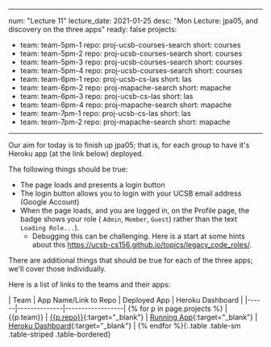 ---
num: "Lecture 11"
lecture_date: 2021-01-25
desc: "Mon Lecture: jpa05, and discovery on the three apps"
ready: false
projects:
 - team: team-5pm-1
   repo: proj-ucsb-courses-search
   short: courses
 - team: team-5pm-2
   repo: proj-ucsb-courses-search
   short: courses
 - team: team-5pm-3
   repo: proj-ucsb-courses-search
   short: courses
 - team: team-5pm-4
   repo: proj-ucsb-courses-search
   short: courses
 - team: team-6pm-1
   repo: proj-ucsb-cs-las
   short: las
 - team: team-6pm-2
   repo: proj-mapache-search
   short: mapache
 - team: team-6pm-3
   repo: proj-ucsb-cs-las
   short: las
 - team: team-6pm-4
   repo: proj-mapache-search
   short: mapache
 - team: team-7pm-1
   repo: proj-ucsb-cs-las
   short: las
 - team: team-7pm-2
   repo: proj-mapache-search
   short: mapache
----

Our aim for today is to finish up jpa05; that is, for each group to have it's Heroku app (at the link below) deployed.  

The following things should be true:
* The page loads and presents a login button
* The login button allows you to login with your UCSB email address (Google Account)
* When the page loads, and you are logged in, on the Profile page, the badge shows your role ( `Admin`, `Member`, `Guest`) rather than the text `Loading Role...`).
  - Debugging this can be challenging.  Here is a start at some hints about this <https://ucsb-cs156.github.io/topics/legacy_code_roles/>.

There are additional things that should be true for each of the three apps; we'll cover those individually.

Here is a list of links to the teams and their apps:

| Team | App Name/Link to Repo | Deployed App | Heroku Dashboard |
|------|--------------|------------------|
{% for p in page.projects %} | {{p.team}} | [{{p.repo}}](https://github.com/ucsb-cs156-w21/{{p.repo}}){:target="_blank"} | [Running App](https://cs156-w21-{{p.team}}-{{p.short}}.herokuapp.com){:target="_blank"} | [Heroku Dashboard](https://dashboard.heroku.com/apps/cs156-w21-{{p.team}}-{{p.short}}){:target="_blank"} |
{% endfor %}{:.table .table-sm .table-striped .table-bordered}
